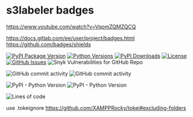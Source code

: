 
# s3labeler badges  

https://www.youtube.com/watch?v=VqomZQMZQCQ  

https://docs.gitlab.com/ee/user/project/badges.html  
https://github.com/badges/shields  

[![PyPI Package Version](https://img.shields.io/pypi/v/s3labeler.svg)](https://pypi.python.org/pypi/s3labeler/)
[![Python Versions](https://img.shields.io/pypi/pyversions/pypistats.svg?logo=python&logoColor=FFE873)](https://pypi.org/project/pypistats/)
[![PyPI Downloads](https://img.shields.io/pypi/dm/s3labeler.svg)](https://pypistats.org/packages/s3labeler)
[![License](https://img.shields.io/github/license/karlrink/s3labeler.svg)](LICENSE.txt)
[![GitHub Issues](https://img.shields.io/github/issues/karlrink/s3labeler.svg)](https://github.com/karlrink/s3labeler/issues)
![Snyk Vulnerabilities for GitHub Repo](https://img.shields.io/snyk/vulnerabilities/github/karlrink/s3labeler)

![GitHub commit activity](https://img.shields.io/github/commit-activity/y/karlrink/s3labeler)
<img alt="GitHub commit activity" src="https://img.shields.io/github/commit-activity/y/karlrink/s3labeler">

![PyPI - Python Version](https://img.shields.io/pypi/pyversions/s3labeler)
![PyPI - Python Version](https://img.shields.io/pypi/pyversions/s3labeler?style=plastic)

![Lines of code](https://img.shields.io/tokei/lines/github/karlrink/s3labeler)

use .tokeignore https://github.com/XAMPPRocky/tokei#excluding-folders



